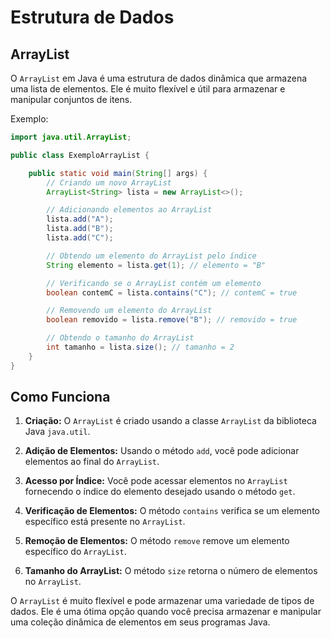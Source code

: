 # Estrutura de Dados

## ArrayList

O `ArrayList` em Java é uma estrutura de dados dinâmica que armazena uma lista de elementos. Ele é muito flexível e útil para armazenar e manipular conjuntos de itens.

Exemplo:

```java
import java.util.ArrayList;

public class ExemploArrayList {

    public static void main(String[] args) {
        // Criando um novo ArrayList
        ArrayList<String> lista = new ArrayList<>();

        // Adicionando elementos ao ArrayList
        lista.add("A");
        lista.add("B");
        lista.add("C");

        // Obtendo um elemento do ArrayList pelo índice
        String elemento = lista.get(1); // elemento = "B"

        // Verificando se o ArrayList contém um elemento
        boolean contemC = lista.contains("C"); // contemC = true

        // Removendo um elemento do ArrayList
        boolean removido = lista.remove("B"); // removido = true

        // Obtendo o tamanho do ArrayList
        int tamanho = lista.size(); // tamanho = 2
    }
}
```

## Como Funciona

1. **Criação:** O `ArrayList` é criado usando a classe `ArrayList` da biblioteca Java `java.util`.

2. **Adição de Elementos:** Usando o método `add`, você pode adicionar elementos ao final do `ArrayList`.

3. **Acesso por Índice:** Você pode acessar elementos no `ArrayList` fornecendo o índice do elemento desejado usando o método `get`.

4. **Verificação de Elementos:** O método `contains` verifica se um elemento específico está presente no `ArrayList`.

5. **Remoção de Elementos:** O método `remove` remove um elemento específico do `ArrayList`.

6. **Tamanho do ArrayList:** O método `size` retorna o número de elementos no `ArrayList`.

O `ArrayList` é muito flexível e pode armazenar uma variedade de tipos de dados. Ele é uma ótima opção quando você precisa armazenar e manipular uma coleção dinâmica de elementos em seus programas Java.